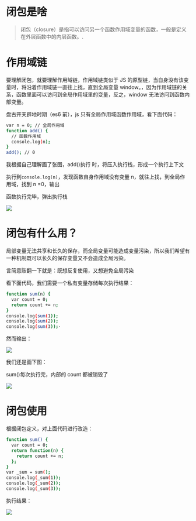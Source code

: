 # 闭包是啥

> 闭包（closure）是指可以访问另一个函数作用域变量的函数，一般是定义在外层函数中的内层函数。.

# 作用域链

要理解闭包，就要理解作用域链，作用域链类似于 JS 的原型链，当自身没有该变量时，将沿着作用域链一直往上找，直到全局变量 window。，因为作用域链的关系，函数里面可以访问到全局作用域里的变量，反之，window 无法访问到函数内部变量。

盘古开天辟地时期（es6 前），js 只有全局作用域函数作用域，看下面代码：

```bash
var n = 0; // 全局作用域
function add() {
  // 函数作用域
  console.log(n);
}
add(); // 0
```

我根据自己理解画了张图，add()执行 时，将压入执行栈，形成一个执行上下文

执行到`console.log(n)`，发现函数自身作用域没有变量 n，就往上找，到全局作用域，找到 n =0，输出

函数执行完毕，弹出执行栈

![](https://upload-images.jianshu.io/upload_images/10390288-89c5f7efa8fb7cfc.png?imageMogr2/auto-orient/strip%7CimageView2/2/w/1240)

# 闭包有什么用？

局部变量无法共享和长久的保存，而全局变量可能造成变量污染，所以我们希望有一种机制既可以长久的保存变量又不会造成全局污染。

言简意赅翻一下就是：既想反复使用，又想避免全局污染

看下面代码，我们需要一个私有变量存储每次执行结果：

```bash
function sum(n) {
  var count = 0;
  return count += n;
}
console.log(sum(1));
console.log(sum(2));
console.log(sum(3));·
```

然而输出：

![](https://upload-images.jianshu.io/upload_images/10390288-59bf8bec72aa63a2.png?imageMogr2/auto-orient/strip%7CimageView2/2/w/1240)

我们还是画下图：

sum()每次执行完，内部的 count 都被销毁了

![](https://upload-images.jianshu.io/upload_images/10390288-5da305382bb966d4.png?imageMogr2/auto-orient/strip%7CimageView2/2/w/1240)

# 闭包使用

根据闭包定义，对上面代码进行改造：

```bash
function sum() {
  var count = 0;
  return function(n) {
    return count += n;
  };
}
var _sum = sum();
console.log(_sum(1));
console.log(_sum(2));
console.log(_sum(3));
```

执行结果：

![](https://upload-images.jianshu.io/upload_images/10390288-28aa9157df049b41.png?imageMogr2/auto-orient/strip%7CimageView2/2/w/1240)
